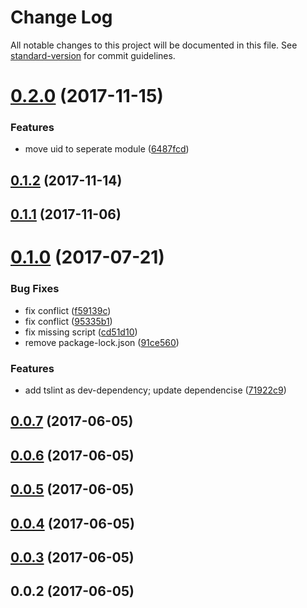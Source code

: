 # Change Log

All notable changes to this project will be documented in this file. See [standard-version](https://github.com/conventional-changelog/standard-version) for commit guidelines.

<a name="0.2.0"></a>
# [0.2.0](https://github.com/HKUST-VISLab/koa-session-ts/compare/v0.1.2...v0.2.0) (2017-11-15)


### Features

* move uid to seperate module ([6487fcd](https://github.com/HKUST-VISLab/koa-session-ts/commit/6487fcd))



<a name="0.1.2"></a>
## [0.1.2](https://github.com/HKUST-VISLab/koa-session-ts/compare/v0.1.1...v0.1.2) (2017-11-14)



<a name="0.1.1"></a>
## [0.1.1](https://github.com/HKUST-VISLab/koa-session-ts/compare/v0.1.0...v0.1.1) (2017-11-06)



<a name="0.1.0"></a>
# [0.1.0](https://github.com/HKUST-VISLab/koa-session-ts/compare/v0.0.7...v0.1.0) (2017-07-21)


### Bug Fixes

* fix conflict ([f59139c](https://github.com/HKUST-VISLab/koa-session-ts/commit/f59139c))
* fix conflict ([95335b1](https://github.com/HKUST-VISLab/koa-session-ts/commit/95335b1))
* fix missing script ([cd51d10](https://github.com/HKUST-VISLab/koa-session-ts/commit/cd51d10))
* remove package-lock.json ([91ce560](https://github.com/HKUST-VISLab/koa-session-ts/commit/91ce560))


### Features

* add tslint as dev-dependency; update dependencise ([71922c9](https://github.com/HKUST-VISLab/koa-session-ts/commit/71922c9))



<a name="0.0.7"></a>
## [0.0.7](https://github.com/HKUST-VISLab/koa-session-ts/compare/v0.0.4...v0.0.7) (2017-06-05)



<a name="0.0.6"></a>
## [0.0.6](https://github.com/HKUST-VISLab/koa-session-ts/compare/v0.0.5...v0.0.6) (2017-06-05)



<a name="0.0.5"></a>
## [0.0.5](https://github.com/HKUST-VISLab/koa-session-ts/compare/v0.0.4...v0.0.5) (2017-06-05)



<a name="0.0.4"></a>
## [0.0.4](https://github.com/HKUST-VISLab/koa-session-ts/compare/v0.0.3...v0.0.4) (2017-06-05)



<a name="0.0.3"></a>
## [0.0.3](https://github.com/HKUST-VISLab/koa-session-ts/compare/v0.0.2...v0.0.3) (2017-06-05)



<a name="0.0.2"></a>
## 0.0.2 (2017-06-05)
